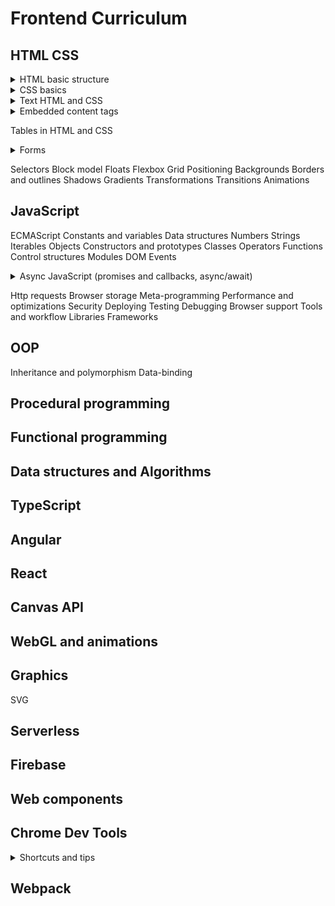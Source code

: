 # Frontend Curriculum

## HTML CSS

<details>
<summary>HTML basic structure</summary>

```HTML
<!doctype html>
<head>
  <meta charset="utf-8">
  <meta name="viewport" content="width=device-width, initial-scale=1">
  <!-- optional: start -->
  <meta name="keywords" content="...">
  <meta name="description" content="...">
  <!-- optional: end -->
  <title>Title</title>
  <link href="#" rel="stylesheet">
</head>
<body>
</body>
```

</details>

<details>
<summary>CSS basics</summary>

- `max-width` counts of parent
- `em` depends on element's font-size

</details>

<details>
<summary>Text HTML and CSS</summary>

```HTML
<ol start/reversed> <!-- bool for changing the order -->
<q cite="https://..."> <!-- cite the address -->
<ins/del/time datetime="ISO string format">Today</ins/del/time> <!-- ISO for computers, text for humans -->
```

</details>

<details>
<summary>Embedded content tags</summary>

```HTML
<figure>
  <figcaption>1st or last in parent</figcaption>
</figure>
```

```HTML
<!-- preload metadata - служебная дата (length, 1 slide) -->
<!-- preload auto - whole video -->
<!-- poster - img when not yet loaded -->
<video 
  width="500" height="300"
  src="#"
  controls
  autoplay
  poster="#"
  preload="none/metadata/auto"
>
  <!-- diff available, first loads first which could be played -->
  <!-- type can also contain codec, browser could do it, but not always the right way -->
  <source src="video.mp4" type="video/mp4"></source>
  <source src="#" type="MPEG-4/H.264"></source>
  <source src="#" type="OGG/Theora"></source>
  <source src="#" type="WebM"></source>
</video>
```

```HTML
<!-- almost like video -->
<audio controls preload="" src="#" autoplay>
  <source src="#" type="MP3"></source>
  <source src="#" type="OGG"></source>
</audio>
```

</details>

Tables in HTML and CSS

<details>
<summary>Forms</summary>

```HTML
<!-- name will also get posted to server -->
<button type="submit" name="some-name"></button>

<!-- rows - strings -->
<!-- cols - symbols -->
<textarea rows="10" cols="100"></textarea>
```

</details>

Selectors
Block model
Floats
Flexbox
Grid
Positioning
Backgrounds
Borders and outlines
Shadows
Gradients
Transformations
Transitions
Animations

## JavaScript

ECMAScript
Constants and variables
Data structures
Numbers
Strings
Iterables
Objects
Constructors and prototypes
Classes
Operators
Functions
Control structures
Modules
DOM
Events

<details>
<summary>Async JavaScript (promises and callbacks, async/await)</summary>

  - <details>
    <summary>Sync data loading</summary>

    ```JavaScript
    const getResponse = (url) => {
      const xhr = new XMLHttpRequest();
      xhr.open('GET', url, false);
      xhr.send();
      // we can do it like that, because it's a sync request
      // return will happen after we get the response
      return xhr.response;
    };
    const data = getResponse('https://data.com/users');
    ```

    </details>
  
  - Async ES5 (callbacks)
  - Async ES6 (promises) 

</details>

Http requests
Browser storage
Meta-programming
Performance and optimizations
Security
Deploying
Testing
Debugging
Browser support
Tools and workflow
Libraries
Frameworks

## OOP

Inheritance and polymorphism
Data-binding

## Procedural programming

## Functional programming

## Data structures and Algorithms

## TypeScript

## Angular

## React

## Canvas API

## WebGL and animations

## Graphics

SVG

## Serverless

## Firebase

## Web components

## Chrome Dev Tools

<details>
<summary>Shortcuts and tips</summary>

- Shortcuts (menu => shortcuts)
  - `ctrl + F` search (by any word)
  - `ctrl + shift + F` search across all sources
  - `tab` `tab + shift` step forward / back when adding changes
  - `H` hide chosen element of the html (adds `visibility: hidden;`)
  - `F2` to be able to edit html
  - `+` in styles will create a selector for the element
  - `shift + click` on color will change it's output
- `document.body.contentEditable = true;`
- can change sizes in the block with metrics
- in the device emulation can pick pixel density
- settings => coverage lets to see all the rules, which are not applied to the page

</details>

## Webpack
